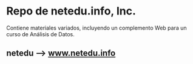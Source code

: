 # Repo de netedu.info, Inc.
Contiene materiales variados, incluyendo un complemento Web para un curso de Análisis de Datos.
## netedu --> www.netedu.info
